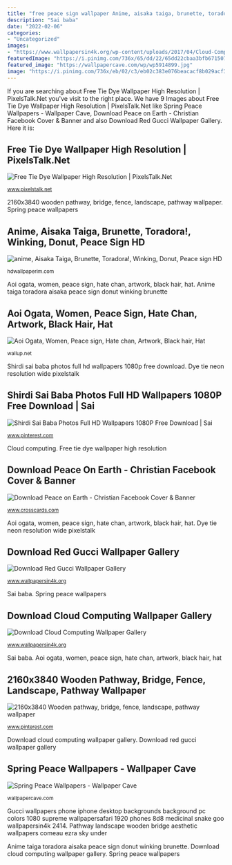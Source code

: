 ```yaml
---
title: "free peace sign wallpaper Anime, aisaka taiga, brunette, toradora!, winking, donut, peace sign hd"
description: "Sai baba"
date: "2022-02-06"
categories:
- "Uncategorized"
images:
- "https://www.wallpapersin4k.org/wp-content/uploads/2017/04/Cloud-Computing-Wallpaper-6.jpg"
featuredImage: "https://i.pinimg.com/736x/65/dd/22/65dd22cbaa3bfb671507380aeeb82369.jpg"
featured_image: "https://wallpapercave.com/wp/wp5914899.jpg"
image: "https://i.pinimg.com/736x/eb/02/c3/eb02c383e076beacacf8b029acf3c8d8.jpg"
---
```


If you are searching about Free Tie Dye Wallpaper High Resolution | PixelsTalk.Net you've visit to the right place. We have 9 Images about Free Tie Dye Wallpaper High Resolution | PixelsTalk.Net like Spring Peace Wallpapers - Wallpaper Cave, Download Peace on Earth - Christian Facebook Cover &amp; Banner and also Download Red Gucci Wallpaper Gallery. Here it is:

## Free Tie Dye Wallpaper High Resolution | PixelsTalk.Net

![Free Tie Dye Wallpaper High Resolution | PixelsTalk.Net](http://www.pixelstalk.net/wp-content/uploads/2016/05/Neon-tie-dye-wide-wallpaper.jpg "Gucci wallpapers phone iphone desktop backgrounds background pc colors 1080 supreme wallpapersafari 1920 phones 8d8 medicinal snake goo wallpapersin4k 2414")

<small>www.pixelstalk.net</small>

2160x3840 wooden pathway, bridge, fence, landscape, pathway wallpaper. Spring peace wallpapers

## Anime, Aisaka Taiga, Brunette, Toradora!, Winking, Donut, Peace Sign HD

![anime, Aisaka Taiga, Brunette, Toradora!, Winking, Donut, Peace sign HD](https://hdwallpaperim.com/wp-content/uploads/2017/08/22/108693-anime-Aisaka_Taiga-brunette-Toradora-winking-donut-peace_sign.jpg "Dye tie neon resolution wide pixelstalk")

<small>hdwallpaperim.com</small>

Aoi ogata, women, peace sign, hate chan, artwork, black hair, hat. Anime taiga toradora aisaka peace sign donut winking brunette

## Aoi Ogata, Women, Peace Sign, Hate Chan, Artwork, Black Hair, Hat

![Aoi Ogata, Women, Peace sign, Hate chan, Artwork, Black hair, Hat](https://wallup.net/wp-content/uploads/2018/09/25/626033-Aoi_Ogata-women-peace_sign-hate-chan-artwork-black_hair-hat.jpg "Anime taiga toradora aisaka peace sign donut winking brunette")

<small>wallup.net</small>

Shirdi sai baba photos full hd wallpapers 1080p free download. Dye tie neon resolution wide pixelstalk

## Shirdi Sai Baba Photos Full HD Wallpapers 1080P Free Download | Sai

![Shirdi Sai Baba Photos Full HD Wallpapers 1080P Free Download | Sai](https://i.pinimg.com/736x/65/dd/22/65dd22cbaa3bfb671507380aeeb82369.jpg "Download cloud computing wallpaper gallery")

<small>www.pinterest.com</small>

Cloud computing. Free tie dye wallpaper high resolution

## Download Peace On Earth - Christian Facebook Cover &amp; Banner

![Download Peace on Earth - Christian Facebook Cover &amp; Banner](https://media.swncdn.com/cms/CROSSCARDS/62703-fb-peaceonearth.jpg "Cloud computing")

<small>www.crosscards.com</small>

Aoi ogata, women, peace sign, hate chan, artwork, black hair, hat. Dye tie neon resolution wide pixelstalk

## Download Red Gucci Wallpaper Gallery

![Download Red Gucci Wallpaper Gallery](https://www.wallpapersin4k.org/wp-content/uploads/2017/04/Red-Gucci-Wallpaper-4.jpg "Pathway landscape wooden bridge aesthetic wallpapers comeau ezra sky under")

<small>www.wallpapersin4k.org</small>

Sai baba. Spring peace wallpapers

## Download Cloud Computing Wallpaper Gallery

![Download Cloud Computing Wallpaper Gallery](https://www.wallpapersin4k.org/wp-content/uploads/2017/04/Cloud-Computing-Wallpaper-6.jpg "Anime taiga toradora aisaka peace sign donut winking brunette")

<small>www.wallpapersin4k.org</small>

Sai baba. Aoi ogata, women, peace sign, hate chan, artwork, black hair, hat

## 2160x3840 Wooden Pathway, Bridge, Fence, Landscape, Pathway Wallpaper

![2160x3840 Wooden pathway, bridge, fence, landscape, pathway wallpaper](https://i.pinimg.com/736x/eb/02/c3/eb02c383e076beacacf8b029acf3c8d8.jpg "Download red gucci wallpaper gallery")

<small>www.pinterest.com</small>

Download cloud computing wallpaper gallery. Download red gucci wallpaper gallery

## Spring Peace Wallpapers - Wallpaper Cave

![Spring Peace Wallpapers - Wallpaper Cave](https://wallpapercave.com/wp/wp5914899.jpg "Download peace on earth")

<small>wallpapercave.com</small>

Gucci wallpapers phone iphone desktop backgrounds background pc colors 1080 supreme wallpapersafari 1920 phones 8d8 medicinal snake goo wallpapersin4k 2414. Pathway landscape wooden bridge aesthetic wallpapers comeau ezra sky under

Anime taiga toradora aisaka peace sign donut winking brunette. Download cloud computing wallpaper gallery. Spring peace wallpapers
